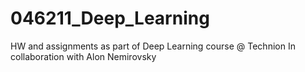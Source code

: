 # 046211_Deep_Learning
HW and assignments as part of Deep Learning course @ Technion
In collaboration with Alon Nemirovsky
